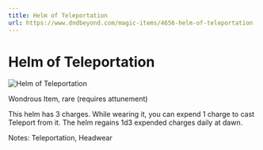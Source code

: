 ```yaml
---
title: Helm of Teleportation
url: https://www.dndbeyond.com/magic-items/4656-helm-of-teleportation
---
```


# Helm of Teleportation

![Helm of Teleportation](helm-of-teleportation.png)

Wondrous Item, rare (requires attunement)

This helm has 3 charges. While wearing it, you can expend 1 charge to cast Teleport from it. The helm regains 1d3 expended charges daily at dawn.

Notes: Teleportation, Headwear